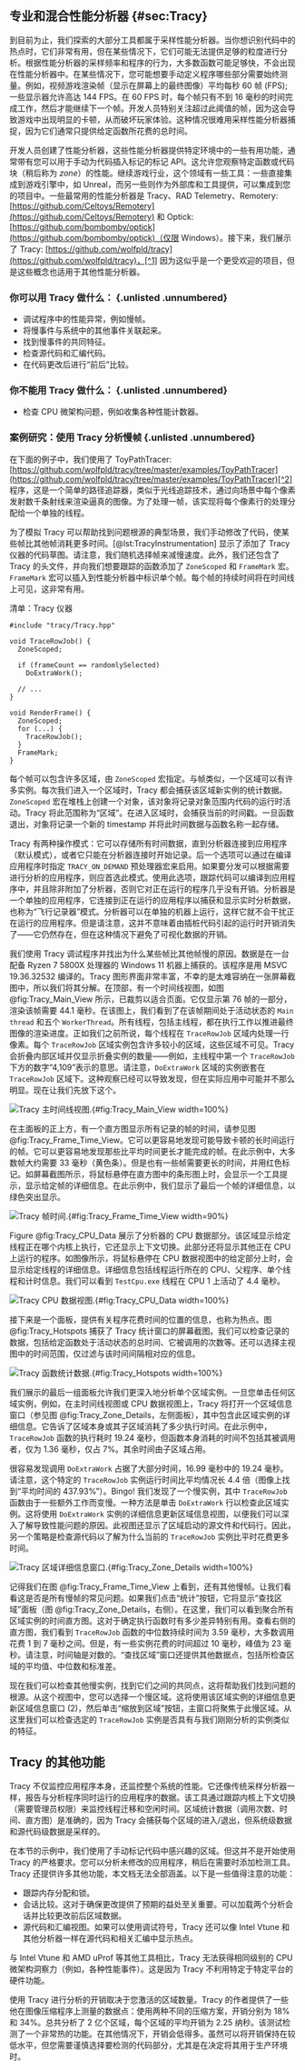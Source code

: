 [TODO]:可能成为附录的候选人

## 专业和混合性能分析器 {#sec:Tracy}

到目前为止，我们探索的大部分工具都属于采样性能分析器。当你想识别代码中的热点时，它们非常有用，但在某些情况下，它们可能无法提供足够的粒度进行分析。根据性能分析器的采样频率和程序的行为，大多数函数可能足够快，不会出现在性能分析器中。在某些情况下，您可能想要手动定义程序哪些部分需要始终测量。例如，视频游戏渲染帧（显示在屏幕上的最终图像）平均每秒 60 帧 (FPS); 一些显示器允许高达 144 FPS。在 60 FPS 时，每个帧只有不到 16 毫秒的时间完成工作，然后才能继续下一个帧。开发人员特别关注超过此阈值的帧，因为这会导致游戏中出现明显的卡顿，从而破坏玩家体验。这种情况很难用采样性能分析器捕捉，因为它们通常只提供给定函数所花费的总时间。

开发人员创建了性能分析器，这些性能分析器提供特定环境中的一些有用功能，通常带有您可以用于手动为代码插入标记的标记 API。这允许您观察特定函数或代码块（稍后称为 *zone*）的性能。继续游戏行业，这个领域有一些工具：一些直接集成到游戏引擎中，如 Unreal，而另一些则作为外部库和工具提供，可以集成到您的项目中。一些最常用的性能分析器是 Tracy、RAD Telemetry、Remotery: [https://github.com/Celtoys/Remotery](https://github.com/Celtoys/Remotery) 和 Optick: [https://github.com/bombomby/optick](https://github.com/bombomby/optick)（仅限 Windows）。接下来，我们展示了 Tracy: [https://github.com/wolfpld/tracy](https://github.com/wolfpld/tracy)，[^1] 因为这似乎是一个更受欢迎的项目，但是这些概念也适用于其他性能分析器。

### 你可以用 Tracy 做什么： {.unlisted .unnumbered}

- 调试程序中的性能异常，例如慢帧。
- 将慢事件与系统中的其他事件关联起来。
- 找到慢事件的共同特征。
- 检查源代码和汇编代码。
- 在代码更改后进行“前后”比较。

### 你不能用 Tracy 做什么： {.unlisted .unnumbered}

- 检查 CPU 微架构问题，例如收集各种性能计数器。

### 案例研究：使用 Tracy 分析慢帧 {.unlisted .unnumbered}

在下面的例子中，我们使用了 ToyPathTracer: [https://github.com/wolfpld/tracy/tree/master/examples/ToyPathTracer](https://github.com/wolfpld/tracy/tree/master/examples/ToyPathTracer)[^2] 程序，这是一个简单的路径追踪器，类似于光线追踪技术，通过向场景中每个像素发射数千条射线来渲染逼真的图像。为了处理一帧，该实现将每个像素行的处理分配给一个单独的线程。

为了模拟 Tracy 可以帮助找到问题根源的典型场景，我们手动修改了代码，使某些帧比其他帧消耗更多时间。[@lst:TracyInstrumentation] 显示了添加了 Tracy 仪器的代码草图。请注意，我们随机选择帧来减慢速度。此外，我们还包含了 Tracy 的头文件，并向我们想要跟踪的函数添加了 `ZoneScoped` 和 `FrameMark` 宏。`FrameMark` 宏可以插入到性能分析器中标识单个帧。每个帧的持续时间将在时间线上可见，这非常有用。

清单：Tracy 仪器
~~~~ {#lst:TracyInstrumentation .cpp}
#include "tracy/Tracy.hpp"

void TraceRowJob() {
  ZoneScoped;

  if (frameCount == randomlySelected)
    DoExtraWork();

  // ...
}

void RenderFrame() {
  ZoneScoped;
  for (...) {
    TraceRowJob();
  }
  FrameMark;
}
~~~~
 每个帧可以包含许多区域，由 `ZoneScoped` 宏指定。与帧类似，一个区域可以有许多实例。每次我们进入一个区域时，Tracy 都会捕获该区域新实例的统计数据。`ZoneScoped` 宏在堆栈上创建一个对象，该对象将记录对象范围内代码的运行时活动。Tracy 将此范围称为“区域”。在进入区域时，会捕获当前的时间戳。一旦函数退出，对象将记录一个新的 timestamp 并将此时间数据与函数名称一起存储。

Tracy 有两种操作模式：它可以存储所有时间数据，直到分析器连接到应用程序（默认模式），或者它只能在分析器连接时开始记录。后一个选项可以通过在编译应用程序时指定 `TRACY_ON_DEMAND` 预处理器宏来启用。如果要分发可以根据需要进行分析的应用程序，则应首选此模式。使用此选项，跟踪代码可以编译到应用程序中，并且除非附加了分析器，否则它对正在运行的程序几乎没有开销。分析器是一个单独的应用程序，它连接到正在运行的应用程序以捕获和显示实时分析数据，也称为“飞行记录器”模式。分析器可以在单独的机器上运行，这样它就不会干扰正在运行的应用程序。但是请注意，这并不意味着由插桩代码引起的运行时开销消失了——它仍然存在，但在这种情况下避免了可视化数据的开销。

我们使用 Tracy 调试程序并找出为什么某些帧比其他帧慢的原因。数据是在一台配备 Ryzen 7 5800X 处理器的 Windows 11 机器上捕获的。该程序是用 MSVC 19.36.32532 编译的。Tracy 图形界面非常丰富，不幸的是太难容纳在一张屏幕截图中，所以我们将其分解。在顶部，有一个时间线视图，如图  @fig:Tracy_Main_View 所示，已裁剪以适合页面。它仅显示第 76 帧的一部分，渲染该帧需要 44.1 毫秒。在该图上，我们看到了在该帧期间处于活动状态的 `Main thread` 和五个 `WorkerThread`。所有线程，包括主线程，都在执行工作以推进最终图像的渲染进度。正如我们之前所说，每个线程在 `TraceRowJob` 区域内处理一行像素。每个 `TraceRowJob` 区域实例包含许多较小的区域，这些区域不可见。Tracy 会折叠内部区域并仅显示折叠实例的数量——例如，主线程中第一个 `TraceRowJob` 下方的数字“4,109”表示的意思。请注意，`DoExtraWork` 区域的实例嵌套在 `TraceRowJob` 区域下。这种观察已经可以导致发现，但在实际应用中可能并不那么明显。现在让我们先放下这个。

![Tracy 主时间线视图.](../../img/perf-tools/tracy/tracy_main_timeline.png){#fig:Tracy_Main_View width=100%}

在主面板的正上方，有一个直方图显示所有记录的帧的时间，请参见图  @fig:Tracy_Frame_Time_View。它可以更容易地发现可能导致卡顿的长时间运行的帧。它可以更容易地发现那些比平均时间更长才能完成的帧。在此示例中，大多数帧大约需要 33 毫秒（黄色条）。但是也有一些帧需要更长的时间，并用红色标记。如屏幕截图所示，将鼠标悬停在直方图中的条形图上时，会显示一个工具提示，显示给定帧的详细信息。在此示例中，我们显示了最后一个帧的详细信息，以绿色突出显示。

![Tracy 帧时间.](../../img/perf-tools/tracy/tracy_frame_view.png){#fig:Tracy_Frame_Time_View width=90%}

Figure  @fig:Tracy_CPU_Data 展示了分析器的 CPU 数据部分。该区域显示给定线程正在哪个内核上执行，它还显示上下文切换。此部分还将显示其他正在 CPU 上运行的程序。如图像所示，将鼠标悬停在 CPU 数据视图中的给定部分上时，会显示给定线程的详细信息。详细信息包括线程运行所在的 CPU、父程序、单个线程和计时信息。我们可以看到 `TestCpu.exe` 线程在 CPU 1 上活动了 4.4 毫秒。

![Tracy CPU 数据视图.](../../img/perf-tools/tracy/tracy_cpu_view.png){#fig:Tracy_CPU_Data width=100%}

接下来是一个面板，提供有关程序花费时间的位置的信息，也称为热点。图  @fig:Tracy_Hotspots 捕获了 Tracy 统计窗口的屏幕截图。我们可以检查记录的数据，包括给定函数处于活动状态的总时间、它被调用的次数等。还可以选择主视图中的时间范围，仅过滤与该时间间隔相对应的信息。

![Tracy 函数统计数据.](../../img/perf-tools/tracy/tracy_hotspots.png){#fig:Tracy_Hotspots width=100%}

我们展示的最后一组面板允许我们更深入地分析单个区域实例。一旦您单击任何区域实例，例如，在主时间线视图或 CPU 数据视图上，Tracy 将打开一个区域信息窗口（参见图  @fig:Tracy_Zone_Details，左侧面板），其中包含此区域实例的详细信息。它告诉了区域本身或其子区域消耗了多少执行时间。在此示例中，`TraceRowJob` 函数的执行耗时 19.24 毫秒，但函数本身消耗的时间不包括其被调用者，仅为 1.36 毫秒，仅占 7%。其余时间由子区域占用。

很容易发现调用 `DoExtraWork` 占据了大部分时间，16.99 毫秒中的 19.24 毫秒。请注意，这个特定的 `TraceRowJob` 实例运行时间比平均情况长 4.4 倍（图像上找到“平均时间的 437.93%”）。Bingo! 我们发现了一个慢实例，其中 `TraceRowJob` 函数由于一些额外工作而变慢。一种方法是单击 `DoExtraWork` 行以检查此区域实例。这将使用 `DoExtraWork` 实例的详细信息更新区域信息视图，以便我们可以深入了解导致性能问题的原因。此视图还显示了区域启动的源文件和代码行。因此，另一个策略是检查源代码以了解为什么当前的 `TraceRowJob` 实例比平时花费更多时间。

![Tracy 区域详细信息窗口.](../../img/perf-tools/tracy/tracy_zone_details.png){#fig:Tracy_Zone_Details width=100%}

记得我们在图  @fig:Tracy_Frame_Time_View 上看到，还有其他慢帧。让我们看看这是否是所有慢帧的常见问题。如果我们点击“统计”按钮，它将显示“查找区域”面板（图  @fig:Tracy_Zone_Details，右侧）。在这里，我们可以看到聚合所有区域实例的时间直方图。这对于确定执行函数时有多少差异特别有用。查看右侧的直方图，我们看到 `TraceRowJob` 函数的中位数持续时间为 3.59 毫秒，大多数调用花费 1 到 7 毫秒之间。但是，有一些实例花费的时间超过 10 毫秒，峰值为 23 毫秒。请注意，时间轴是对数的。“查找区域”窗口还提供其他数据点，包括所检查区域的平均值、中位数和标准差。

现在我们可以检查其他慢实例，找到它们之间的共同点，这将帮助我们找到问题的根源。从这个视图中，您可以选择一个慢区域。这将使用该区域实例的详细信息更新区域信息窗口 (2)，然后单击“缩放到区域”按钮，主窗口将聚焦于此慢区域。从这里我们可以检查选定的 `TraceRowJob` 实例是否具有与我们刚刚分析的实例类似的特征。

## Tracy 的其他功能

Tracy 不仅监控应用程序本身，还监控整个系统的性能。它还像传统采样分析器一样，报告与分析程序同时运行的应用程序的数据。该工具通过跟踪内核上下文切换（需要管理员权限）来监控线程迁移和空闲时间。区域统计数据（调用次数、时间、直方图）是准确的，因为 Tracy 会捕获每个区域的进入/退出，但系统级数据和源代码级数据是采样的。

在本节的示例中，我们使用了手动标记代码中感兴趣的区域。但这并不是开始使用 Tracy 的严格要求。您可以分析未修改的应用程序，稍后在需要时添加检测工具。Tracy 还提供许多其他功能，本文档无法全部涵盖。以下是一些值得注意的功能：

- 跟踪内存分配和锁。
- 会话比较。这对于确保更改提供了预期的益处至关重要。可以加载两个分析会话并比较更改前后区域数据。
- 源代码和汇编视图。如果可以使用调试符号，Tracy 还可以像 Intel Vtune 和其他分析器一样在源代码和相关汇编中显示热点。

与 Intel Vtune 和 AMD uProf 等其他工具相比，Tracy 无法获得相同级别的 CPU 微架构洞察力（例如，各种性能事件）。这是因为 Tracy 不利用特定于特定平台的硬件功能。

使用 Tracy 进行分析的开销取决于您激活的区域数量。Tracy 的作者提供了一些他在图像压缩程序上测量的数据点：使用两种不同的压缩方案，开销分别为 18% 和 34%。总共分析了 2 亿个区域，每个区域的平均开销为 2.25 纳秒。该测试检测了一个非常热的功能。在其他情况下，开销会低得多。虽然可以将开销保持在较低水平，但您需要谨慎选择要检测的代码部分，尤其是在决定将其用于生产环境时。

[^1]: Tracy - [https://github.com/wolfpld/tracy](https://github.com/wolfpld/tracy)
[^2]: ToyPathTracer - [https://github.com/wolfpld/tracy/tree/master/examples/ToyPathTracer](https://github.com/wolfpld/tracy/tree/master/examples/ToyPathTracer)
